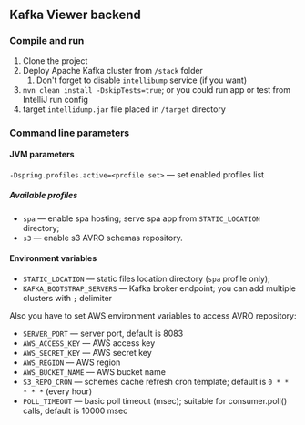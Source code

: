 ## Kafka Viewer backend

### Compile and run

1. Clone the project
2. Deploy Apache Kafka cluster from ``/stack`` folder
    1. Don't forget to disable ``intellibump`` service (if you want) 
3. ``mvn clean install -DskipTests=true``; or you could run app or test from IntelliJ run config
4. target ``intellidump.jar`` file placed in ``/target`` directory

### Command line parameters
#### JVM parameters
``-Dspring.profiles.active=<profile set>`` &mdash; set enabled profiles list

##### Available profiles
* ``spa`` &mdash; enable spa hosting; serve spa app from ``STATIC_LOCATION`` directory;
* ``s3`` &mdash; enable s3 AVRO schemas repository.

#### Environment variables  
* ``STATIC_LOCATION`` &mdash; static files location directory (``spa`` profile only);
* ``KAFKA_BOOTSTRAP_SERVERS`` &mdash; Kafka broker endpoint; you can add multiple clusters with `;` delimiter

Also you have to set AWS environment variables to access AVRO repository:

* ``SERVER_PORT`` &mdash; server port, default is 8083
* ``AWS_ACCESS_KEY`` &mdash; AWS access key
* ``AWS_SECRET_KEY`` &mdash; AWS secret key
* ``AWS_REGION`` &mdash; AWS region
* ``AWS_BUCKET_NAME`` &mdash; AWS bucket name
* ``S3_REPO_CRON`` &mdash; schemes cache refresh cron template; default is `0 * * * * *` (every hour)
* ``POLL_TIMEOUT`` &mdash; basic poll timeout (msec); suitable for consumer.poll() calls, default is 10000 msec
